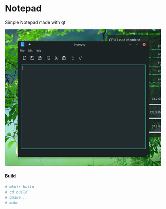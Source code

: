 # Notepad
Simple Notepad made with qt

![Screenshot](screenshot.png)


#### Build
```sh
# mkdir build
# cd build
# qmake ..
# make
```
